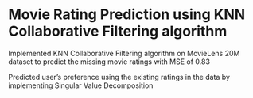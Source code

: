 # Movie Rating Prediction using KNN Collaborative Filtering algorithm	

Implemented KNN Collaborative Filtering algorithm on MovieLens 20M dataset to predict the missing movie ratings with MSE of 0.83 

Predicted user’s preference using the existing ratings in the data by implementing Singular Value Decomposition

